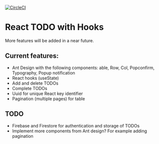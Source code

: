 [![CircleCI](https://circleci.com/gh/w3bdesign/todo-hooks.svg?style=svg)](https://circleci.com/gh/w3bdesign/todo-hooks)

# React TODO with Hooks

More features will be added in a near future.

## Current features:

- Ant Design with the following components: able, Row, Col, Popconfirm, Typography, Popup notification
- React hooks (useState)
- Add and delete TODOs
- Complete TODOs
- Uuid for unique React key identifier
- Pagination (multiple pages) for table

## TODO

- Firebase and Firestore for authentication and storage of TODOs
- Implement more components from Ant design? For example adding pagination
